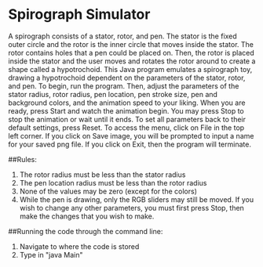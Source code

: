 # Spirograph Simulator 

 A spirograph consists of a stator, rotor, and pen. The stator is the fixed outer circle and the rotor is the inner circle that moves inside the stator. The rotor contains holes that a pen could be placed on. Then, the rotor is placed inside the stator and the user moves and rotates the rotor around to create a shape called a hypotrochoid. This Java program emulates a spirograph toy, drawing a hypotrochoid dependent on the parameters of the stator, rotor, and pen.
To begin, run the program. Then, adjust the parameters of the stator radius, rotor radius, pen location, pen stroke size, pen and background colors, and the animation speed to your liking. When you are ready, press Start and watch the animation begin. You may press Stop to stop the animation or wait until it ends. To set all parameters back to their default settings, press Reset.
To access the menu, click on File in the top left corner. If you click on Save image, you will be prompted to input a name for your saved png file. If you click on Exit, then the program will terminate.

##Rules:
1. The rotor radius must be less than the stator radius
2. The pen location radius must be less than the rotor radius
3. None of the values may be zero (except for the colors)
4. While the pen is drawing, only the RGB sliders may still be moved. If you wish to
change any other parameters, you must first press Stop, then make the changes that you wish to make.

##Running the code through the command line:
1. Navigate to where the code is stored
2. Type in "java Main"
